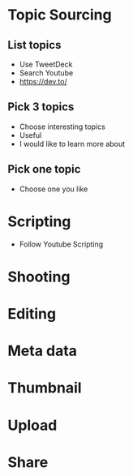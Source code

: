 # Topic Sourcing
## List topics
- Use TweetDeck 
- Search Youtube
- https://dev.to/

## Pick 3 topics
- Choose interesting topics
- Useful
- I would like to learn more about

## Pick one topic
- Choose one you like


# Scripting

- Follow Youtube Scripting

# Shooting

# Editing

# Meta data

# Thumbnail

# Upload

# Share
